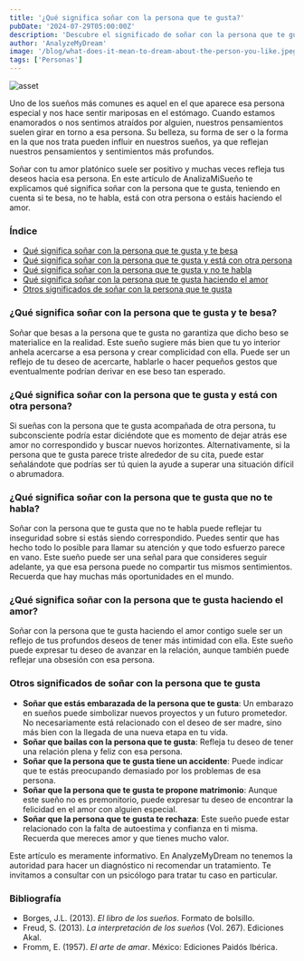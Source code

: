 ```yaml
---
title: '¿Qué significa soñar con la persona que te gusta?'
pubDate: '2024-07-29T05:00:00Z'
description: 'Descubre el significado de soñar con la persona que te gusta, ya sea que te esté besando, estando con otra persona, sin hablarte o haciendo el amor.'
author: 'AnalyzeMyDream'
image: '/blog/what-does-it-mean-to-dream-about-the-person-you-like.jpeg'
tags: ['Personas']
---
```


![asset](/blog/what-does-it-mean-to-dream-about-the-person-you-like.jpeg)

Uno de los sueños más comunes es aquel en el que aparece esa persona especial y nos hace sentir mariposas en el estómago. Cuando estamos enamorados o nos sentimos atraídos por alguien, nuestros pensamientos suelen girar en torno a esa persona. Su belleza, su forma de ser o la forma en la que nos trata pueden influir en nuestros sueños, ya que reflejan nuestros pensamientos y sentimientos más profundos.

Soñar con tu amor platónico suele ser positivo y muchas veces refleja tus deseos hacia esa persona. En este artículo de AnalizaMiSueño te explicamos qué significa soñar con la persona que te gusta, teniendo en cuenta si te besa, no te habla, está con otra persona o estáis haciendo el amor.

### Índice

- [Qué significa soñar con la persona que te gusta y te besa](#que-significa-sonar-con-la-persona-que-te-gusta-y-te-besa)
- [Qué significa soñar con la persona que te gusta y está con otra persona](#que-significa-sonar-con-la-persona-que-te-gusta-y-está-con-otra-persona)
- [Qué significa soñar con la persona que te gusta y no te habla](#que-significa-sonar-con-la-persona-que-te-gusta-y-no-te-habla)
- [Qué significa soñar con la persona que te gusta haciendo el amor](#que-significa-sonar-con-la-persona-que-te-gusta-haciendo-el-amor)
- [Otros significados de soñar con la persona que te gusta](#otros-significados-de-sonar-con-la-persona-que-te-gusta)

### ¿Qué significa soñar con la persona que te gusta y te besa?

Soñar que besas a la persona que te gusta no garantiza que dicho beso se materialice en la realidad. Este sueño sugiere más bien que tu yo interior anhela acercarse a esa persona y crear complicidad con ella. Puede ser un reflejo de tu deseo de acercarte, hablarle o hacer pequeños gestos que eventualmente podrían derivar en ese beso tan esperado.

### ¿Qué significa soñar con la persona que te gusta y está con otra persona?

Si sueñas con la persona que te gusta acompañada de otra persona, tu subconsciente podría estar diciéndote que es momento de dejar atrás ese amor no correspondido y buscar nuevos horizontes. Alternativamente, si la persona que te gusta parece triste alrededor de su cita, puede estar señalándote que podrías ser tú quien la ayude a superar una situación difícil o abrumadora.

### ¿Qué significa soñar con la persona que te gusta que no te habla?

Soñar con la persona que te gusta que no te habla puede reflejar tu inseguridad sobre si estás siendo correspondido. Puedes sentir que has hecho todo lo posible para llamar su atención y que todo esfuerzo parece en vano. Este sueño puede ser una señal para que consideres seguir adelante, ya que esa persona puede no compartir tus mismos sentimientos. Recuerda que hay muchas más oportunidades en el mundo.

### ¿Qué significa soñar con la persona que te gusta haciendo el amor?

Soñar con la persona que te gusta haciendo el amor contigo suele ser un reflejo de tus profundos deseos de tener más intimidad con ella. Este sueño puede expresar tu deseo de avanzar en la relación, aunque también puede reflejar una obsesión con esa persona.

### Otros significados de soñar con la persona que te gusta

- **Soñar que estás embarazada de la persona que te gusta**: Un embarazo en sueños puede simbolizar nuevos proyectos y un futuro prometedor. No necesariamente está relacionado con el deseo de ser madre, sino más bien con la llegada de una nueva etapa en tu vida.
- **Soñar que bailas con la persona que te gusta**: Refleja tu deseo de tener una relación plena y feliz con esa persona.
- **Soñar que la persona que te gusta tiene un accidente**: Puede indicar que te estás preocupando demasiado por los problemas de esa persona.
- **Soñar que la persona que te gusta te propone matrimonio**: Aunque este sueño no es premonitorio, puede expresar tu deseo de encontrar la felicidad en el amor con alguien especial.
- **Soñar que la persona que te gusta te rechaza**: Este sueño puede estar relacionado con la falta de autoestima y confianza en ti misma. Recuerda que mereces amor y que tienes mucho valor.

Este artículo es meramente informativo. En AnalyzeMyDream no tenemos la autoridad para hacer un diagnóstico ni recomendar un tratamiento. Te invitamos a consultar con un psicólogo para tratar tu caso en particular.

### Bibliografía

- Borges, J.L. (2013). *El libro de los sueños*. Formato de bolsillo.
- Freud, S. (2013). *La interpretación de los sueños* (Vol. 267). Ediciones Akal.
- Fromm, E. (1957). *El arte de amar*. México: Ediciones Paidós Ibérica.

